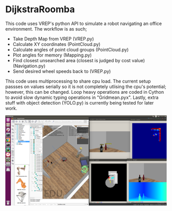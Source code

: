 # DijkstraRoomba
This code uses VREP's python API to simulate a robot navigating an office environment.  The workflow is as such;
- Take Depth Map from VREP (VREP.py)
- Calculate XY coordinates (PointCloud.py)
- Calculate angles of point cloud groups (PointCloud.py)
- Plot angles for memory (Mapping.py)
- Find closest unsearched area (closest is judged by cost value) (Navigation.py)
- Send desired wheel speeds back to (VREP.py)

This code uses multiprocessing to share cpu load.  The current setup passses on values serially so it is not completely utlising the cpu's potential; however, this can be changed.  Loop heavy operations are coded in Cython to avoid slow dynamic typing operations in "Gridmean.pyx".  Lastly, extra stuff with object detection (YOLO.py) is currently being tested for later work.

![](images/screenshot.png)
